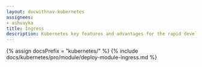 ```yaml
---
layout: docwithnav-kubernetes
assignees:
- ashvayka
title: Ingress
description: Kubernetes key features and advantages for the rapid development of IoT projects and applications.
---
```


{% assign docsPrefix = "kubernetes/" %}
{% include docs/kubernetes/pro/module/deploy-module-ingress.md %}